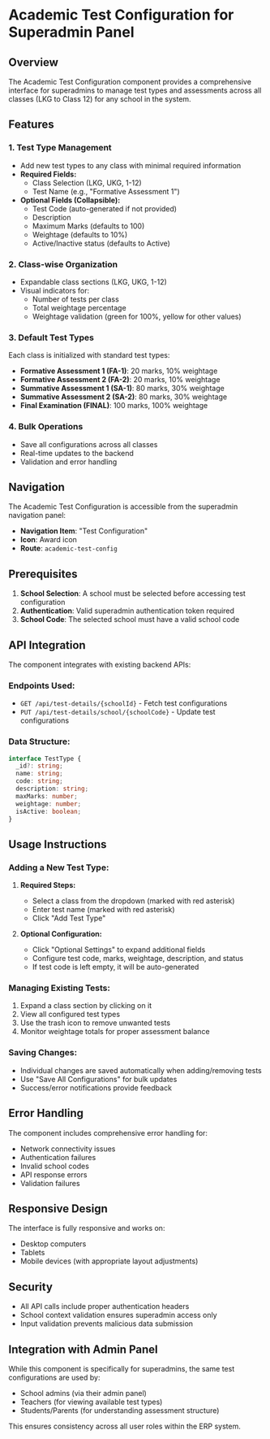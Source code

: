 # Academic Test Configuration for Superadmin Panel

## Overview
The Academic Test Configuration component provides a comprehensive interface for superadmins to manage test types and assessments across all classes (LKG to Class 12) for any school in the system.

## Features

### 1. **Test Type Management**
- Add new test types to any class with minimal required information
- **Required Fields:**
  - Class Selection (LKG, UKG, 1-12)
  - Test Name (e.g., "Formative Assessment 1")
- **Optional Fields (Collapsible):**
  - Test Code (auto-generated if not provided)
  - Description
  - Maximum Marks (defaults to 100)
  - Weightage (defaults to 10%)
  - Active/Inactive status (defaults to Active)

### 2. **Class-wise Organization**
- Expandable class sections (LKG, UKG, 1-12)
- Visual indicators for:
  - Number of tests per class
  - Total weightage percentage
  - Weightage validation (green for 100%, yellow for other values)

### 3. **Default Test Types**
Each class is initialized with standard test types:
- **Formative Assessment 1 (FA-1)**: 20 marks, 10% weightage
- **Formative Assessment 2 (FA-2)**: 20 marks, 10% weightage  
- **Summative Assessment 1 (SA-1)**: 80 marks, 30% weightage
- **Summative Assessment 2 (SA-2)**: 80 marks, 30% weightage
- **Final Examination (FINAL)**: 100 marks, 100% weightage

### 4. **Bulk Operations**
- Save all configurations across all classes
- Real-time updates to the backend
- Validation and error handling

## Navigation

The Academic Test Configuration is accessible from the superadmin navigation panel:
- **Navigation Item**: "Test Configuration" 
- **Icon**: Award icon
- **Route**: `academic-test-config`

## Prerequisites

1. **School Selection**: A school must be selected before accessing test configuration
2. **Authentication**: Valid superadmin authentication token required
3. **School Code**: The selected school must have a valid school code

## API Integration

The component integrates with existing backend APIs:

### Endpoints Used:
- `GET /api/test-details/{schoolId}` - Fetch test configurations
- `PUT /api/test-details/school/{schoolCode}` - Update test configurations

### Data Structure:
```typescript
interface TestType {
  _id?: string;
  name: string;
  code: string;
  description: string;
  maxMarks: number;
  weightage: number;
  isActive: boolean;
}
```

## Usage Instructions

### Adding a New Test Type:
1. **Required Steps:**
   - Select a class from the dropdown (marked with red asterisk)
   - Enter test name (marked with red asterisk)
   - Click "Add Test Type"

2. **Optional Configuration:**
   - Click "Optional Settings" to expand additional fields
   - Configure test code, marks, weightage, description, and status
   - If test code is left empty, it will be auto-generated

### Managing Existing Tests:
1. Expand a class section by clicking on it
2. View all configured test types
3. Use the trash icon to remove unwanted tests
4. Monitor weightage totals for proper assessment balance

### Saving Changes:
- Individual changes are saved automatically when adding/removing tests
- Use "Save All Configurations" for bulk updates
- Success/error notifications provide feedback

## Error Handling

The component includes comprehensive error handling for:
- Network connectivity issues
- Authentication failures
- Invalid school codes
- API response errors
- Validation failures

## Responsive Design

The interface is fully responsive and works on:
- Desktop computers
- Tablets
- Mobile devices (with appropriate layout adjustments)

## Security

- All API calls include proper authentication headers
- School context validation ensures superadmin access only
- Input validation prevents malicious data submission

## Integration with Admin Panel

While this component is specifically for superadmins, the same test configurations are used by:
- School admins (via their admin panel)
- Teachers (for viewing available test types)
- Students/Parents (for understanding assessment structure)

This ensures consistency across all user roles within the ERP system.
